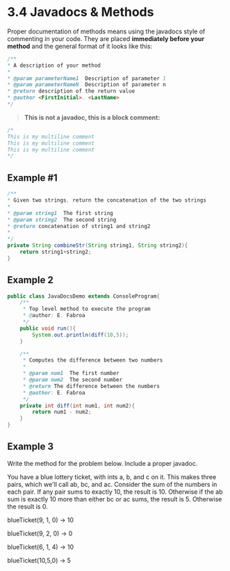 # 3.4 Javadocs & Methods

Proper documentation of methods means using the javadocs style of commenting in your code. They are placed **immediately before your method** and the general format of it looks like this:

```java
/**
* A description of your method
*
* @param parameterName1  Description of parameter 1
* @param parameterNameN  Description of parameter n
* @return description of the return value
* @author <FirstInitial>. <LastName>
*/
```
>**This is not a javadoc, this is a block comment:**
```java
/*
This is my multiline comment
This is my multiline comment
This is my multiline comment
*/
```



## Example #1
```java
/**
* Given two strings, return the concatenation of the two strings
*
* @param string1  The first string
* @param string2  The second string
* @return concatenation of string1 and string2
*
*/
private String combineStr(String string1, String string2){
    return string1+string2;
}
```

## Example 2

```java
public class JavaDocsDemo extends ConsoleProgram{
    /**
     * Top level method to execute the program
     * @author: E. Fabroa
     */
    public void run(){
        System.out.println(diff(10,5));
    }

    /**
     * Computes the difference between two numbers
     *
     * @param num1  The first number
     * @param num2  The second number
     * @return The difference between the numbers
     * @author: E. Fabroa
     */
    private int diff(int num1, int num2){
        return num1 - num2;
    }
}
```

## Example 3

Write the method for the problem below. Include a proper javadoc.

You have a blue lottery ticket, with ints a, b, and c on it. This makes three pairs, which we'll call ab, bc, and ac. Consider the sum of the numbers in each pair. If any pair sums to exactly 10, the result is 10. Otherwise if the ab sum is exactly 10 more than either bc or ac sums, the result is 5. Otherwise the result is 0.

blueTicket(9, 1, 0) → 10

blueTicket(9, 2, 0) → 0

blueTicket(6, 1, 4) → 10

blueTicket(10,5,0) → 5

